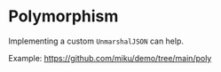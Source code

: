 # Polymorphism 

Implementing a custom `UnmarshalJSON` can help.

Example: https://github.com/miku/demo/tree/main/poly